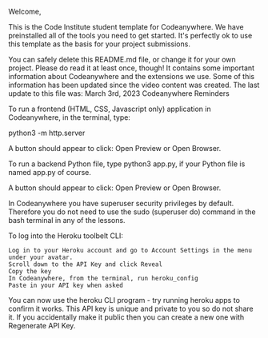 Welcome,

This is the Code Institute student template for Codeanywhere. We have preinstalled all of the tools you need to get started. It's perfectly ok to use this template as the basis for your project submissions.

You can safely delete this README.md file, or change it for your own project. Please do read it at least once, though! It contains some important information about Codeanywhere and the extensions we use. Some of this information has been updated since the video content was created. The last update to this file was: March 3rd, 2023
Codeanywhere Reminders

To run a frontend (HTML, CSS, Javascript only) application in Codeanywhere, in the terminal, type:

python3 -m http.server

A button should appear to click: Open Preview or Open Browser.

To run a backend Python file, type python3 app.py, if your Python file is named app.py of course.

A button should appear to click: Open Preview or Open Browser.

In Codeanywhere you have superuser security privileges by default. Therefore you do not need to use the sudo (superuser do) command in the bash terminal in any of the lessons.

To log into the Heroku toolbelt CLI:

    Log in to your Heroku account and go to Account Settings in the menu under your avatar.
    Scroll down to the API Key and click Reveal
    Copy the key
    In Codeanywhere, from the terminal, run heroku_config
    Paste in your API key when asked

You can now use the heroku CLI program - try running heroku apps to confirm it works. This API key is unique and private to you so do not share it. If you accidentally make it public then you can create a new one with Regenerate API Key.
